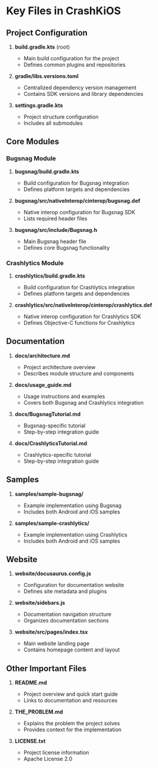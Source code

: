 # Key Files in CrashKiOS

## Project Configuration

1. **build.gradle.kts** (root)
   - Main build configuration for the project
   - Defines common plugins and repositories

2. **gradle/libs.versions.toml**
   - Centralized dependency version management
   - Contains SDK versions and library dependencies

3. **settings.gradle.kts**
   - Project structure configuration
   - Includes all submodules

## Core Modules

### Bugsnag Module
1. **bugsnag/build.gradle.kts**
   - Build configuration for Bugsnag integration
   - Defines platform targets and dependencies

2. **bugsnag/src/nativeInterop/cinterop/bugsnag.def**
   - Native interop configuration for Bugsnag SDK
   - Lists required header files

3. **bugsnag/src/include/Bugsnag.h**
   - Main Bugsnag header file
   - Defines core Bugsnag functionality

### Crashlytics Module
1. **crashlytics/build.gradle.kts**
   - Build configuration for Crashlytics integration
   - Defines platform targets and dependencies

2. **crashlytics/src/nativeInterop/cinterop/crashlytics.def**
   - Native interop configuration for Crashlytics SDK
   - Defines Objective-C functions for Crashlytics

## Documentation

1. **docs/architecture.md**
   - Project architecture overview
   - Describes module structure and components

2. **docs/usage_guide.md**
   - Usage instructions and examples
   - Covers both Bugsnag and Crashlytics integration

3. **docs/BugsnagTutorial.md**
   - Bugsnag-specific tutorial
   - Step-by-step integration guide

4. **docs/CrashlyticsTutorial.md**
   - Crashlytics-specific tutorial
   - Step-by-step integration guide

## Samples

1. **samples/sample-bugsnag/**
   - Example implementation using Bugsnag
   - Includes both Android and iOS samples

2. **samples/sample-crashlytics/**
   - Example implementation using Crashlytics
   - Includes both Android and iOS samples

## Website

1. **website/docusaurus.config.js**
   - Configuration for documentation website
   - Defines site metadata and plugins

2. **website/sidebars.js**
   - Documentation navigation structure
   - Organizes documentation sections

3. **website/src/pages/index.tsx**
   - Main website landing page
   - Contains homepage content and layout

## Other Important Files

1. **README.md**
   - Project overview and quick start guide
   - Links to documentation and resources

2. **THE_PROBLEM.md**
   - Explains the problem the project solves
   - Provides context for the implementation

3. **LICENSE.txt**
   - Project license information
   - Apache License 2.0
